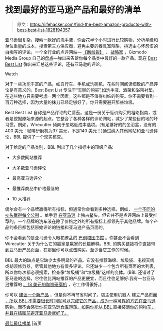 # 找到最好的亚马逊产品和最好的清单

> 原文：<https://lifehacker.com/find-the-best-amazon-products-with-best-best-list-1828194357>

亚马逊很复杂。搜索一款好的洗手液，你会花半个小时进行比较购物，分析星级和单位重量的成本，搜索第三方供应商，避免主要的餐具室陷阱，挑选由心怀怨恨的白痴写的评论。一个全行业的点评网站— [【断线钳】](https://thewirecutter.com/) ， [战略家](http://nymag.com/strategist/) ，Gizmodo Media Group 自己的[盘点](https://theinventory.com/#_ga=2.215724887.1579538556.1533566482-1723114163.1524514905)—弹出来告诉你每个品类中最好的一款产品。现在 [Best Best List](https://bestbestlist.com/) 弹出来汇总这些评论，还有亚马逊的评论。

Watch

对于一些功能丰富的产品，如自行车、手机或洗碗机，花些时间阅读细致的产品评论是有意义的。Best Best List 专注于“无聊的购买”,如洗手液、酒架和浴帘衬垫，在这些地方只需要考虑一两个因素。这些都是不值得纠结的购买。你不需要看到一百万种选择，因为大量的抹刀已经足够好了。你只需要避开那些垃圾。

Best Best List 自称是产品评论的烂番茄。这是一份关于低价购买的粗略指南，或者是挖掘原始来源的起点。它整合了各种各样的评论网站，减少了某些目的地的坏习惯。例如，Wirecutter 倾向于忽略低成本选项。(有足够好的的坐浴盆，没有的 400 美元！咖啡研磨机为37 美元，不是140 美元！)通过纳入其他网站和亚马逊评论，BBL 提供了一个现实核查。

对于给定的产品类别，BBL 列出了几个指标中的顶级产品:

*   大多数网站推荐
*   大多数亚马逊评论

*   最高亚马逊评分
*   最推荐商品中价格最低的
*   10 大推荐

偶尔会有一个品牌赢得所有指标，但通常你会看到多种选择。例如， [一个不同的枕头赢得每个公制](https://bestbestlist.com/best-pillows) 。单手皂 [在亚马逊](https://bestbestlist.com/best-hand-soaps) 上独占鳌头，但它并不是点评网站上最受推荐的。一个品牌的洗车液在除了价格之外的所有指标上都领先于其他品牌。每个产品的条目都包括原始评论的链接和亚马逊产品页面的。

你不会看到的是亚马逊令人眼花缭乱的 [巴别塔图书馆](https://en.wikipedia.org/wiki/The_Library_of_Babel) 。你甚至不会看到 Wirecutter 关于为什么它的赢家是赢家的长篇解释。BBL 的购买链接将你直接带到亚马逊产品页面，在那里你可以点击购买。至少当它工作的时候。

BBL 最大的缺点是它缺少太多明显的产品。它没有推荐海绵、垃圾袋、电视天线或胡须修剪器，尽管其他地方有很多评论。它还缺少一个包含所有页面的大列表，所以你每次都必须搜索，检查像“垃圾桶”和“垃圾桶”这样的变体。(BBL 还错过了亚马逊的选择，它往往比网站推荐的产品更便宜，而且往往足够好:我有一台亚马逊推荐的 [、18 美元的咖啡研磨机](https://www.amazon.com/KRUPS-Electric-Grinder-Stainless-3-Ounce/dp/B00004SPEU/?asc_campaign=InlineText&asc_refurl=https://lifehacker.com/find-the-best-amazon-products-with-best-best-list-1828194357&asc_source=&tag=kinjalifehackerlink-20) ，它工作得很好。)

你可以 [建议一个新产品](https://bestbestlist.com/contact) ，但是你不再节省时间了。店主使用机器人 建立产品页面 [，所以 BBL 不需要很长时间就可以完成它的产品，成为一种可靠的方式在亚马逊购物，而不会感觉你在亚马逊仓库游荡。如果你能从 BBL 直接装满你的购物车，并且在结账前避开亚马逊就好了。](https://www.producthunt.com/posts/best-best-list#comment-642135)

[最佳最佳榜单](https://bestbestlist.com/) |首页